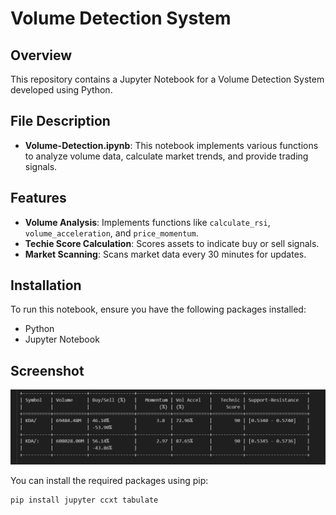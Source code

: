 # Volume Detection System

## Overview
This repository contains a Jupyter Notebook for a Volume Detection System developed using Python.

## File Description
- **Volume-Detection.ipynb**: This notebook implements various functions to analyze volume data, calculate market trends, and provide trading signals.

## Features
- **Volume Analysis**: Implements functions like `calculate_rsi`, `volume_acceleration`, and `price_momentum`.
- **Techie Score Calculation**: Scores assets to indicate buy or sell signals.
- **Market Scanning**: Scans market data every 30 minutes for updates.

## Installation
To run this notebook, ensure you have the following packages installed:
- Python
- Jupyter Notebook

## Screenshot
![Volume Detection Screenshot](Result.png)

You can install the required packages using pip:

```bash
pip install jupyter ccxt tabulate

